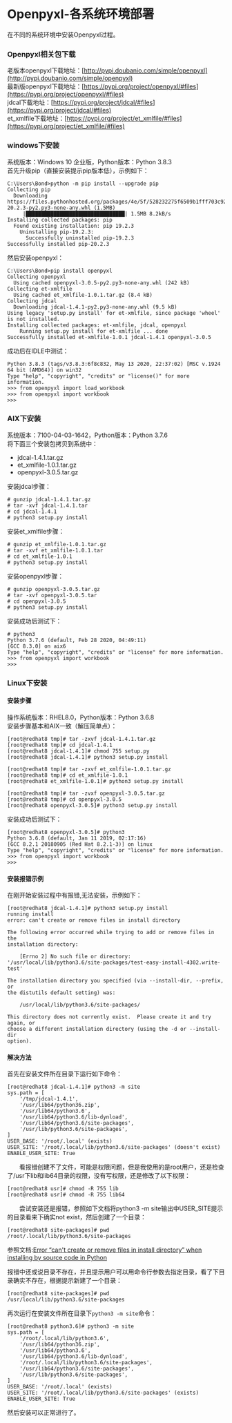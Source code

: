 # Openpyxl-各系统环境部署
在不同的系统环境中安装Openpyxl过程。

### Openpyxl相关包下载
老版本openpyxl下载地址：[http://pypi.doubanio.com/simple/openpyxl](http://pypi.doubanio.com/simple/openpyxl)       
最新版openpyxl下载地址：[https://pypi.org/project/openpyxl/#files](https://pypi.org/project/openpyxl/#files)       
jdcal下载地址：[https://pypi.org/project/jdcal/#files](https://pypi.org/project/jdcal/#files)        
et_xmlfile下载地址：[https://pypi.org/project/et_xmlfile/#files](https://pypi.org/project/et_xmlfile/#files)

### windows下安装
系统版本：Windows 10 企业版，Python版本：Python 3.8.3              
首先升级pip（直接安装提示pip版本低），示例如下：
```
C:\Users\Bond>python -m pip install --upgrade pip
Collecting pip
  Downloading https://files.pythonhosted.org/packages/4e/5f/528232275f6509b1fff703c9280e58951a81abe24640905de621c9f81839/pip-20.2.3-py2.py3-none-any.whl (1.5MB)
     |████████████████████████████████| 1.5MB 8.2kB/s
Installing collected packages: pip
  Found existing installation: pip 19.2.3
    Uninstalling pip-19.2.3:
      Successfully uninstalled pip-19.2.3
Successfully installed pip-20.2.3
```
然后安装openpyxl：
```
C:\Users\Bond>pip install openpyxl
Collecting openpyxl
  Using cached openpyxl-3.0.5-py2.py3-none-any.whl (242 kB)
Collecting et-xmlfile
  Using cached et_xmlfile-1.0.1.tar.gz (8.4 kB)
Collecting jdcal
  Downloading jdcal-1.4.1-py2.py3-none-any.whl (9.5 kB)
Using legacy 'setup.py install' for et-xmlfile, since package 'wheel' is not installed.
Installing collected packages: et-xmlfile, jdcal, openpyxl
    Running setup.py install for et-xmlfile ... done
Successfully installed et-xmlfile-1.0.1 jdcal-1.4.1 openpyxl-3.0.5
```
成功后在IDLE中测试：
```
Python 3.8.3 (tags/v3.8.3:6f8c832, May 13 2020, 22:37:02) [MSC v.1924 64 bit (AMD64)] on win32
Type "help", "copyright", "credits" or "license()" for more information.
>>> from openpyxl import load_workbook
>>> from openpyxl import workbook
>>> 
```
### AIX下安装
系统版本：7100-04-03-1642，Python版本：Python 3.7.6         
将下面三个安装包拷贝到系统中：
- jdcal-1.4.1.tar.gz
- et_xmlfile-1.0.1.tar.gz
- openpyxl-3.0.5.tar.gz

安装jdcal步骤：
```
# gunzip jdcal-1.4.1.tar.gz
# tar -xvf jdcal-1.4.1.tar
# cd jdcal-1.4.1
# python3 setup.py install
```
安装et_xmlfile步骤：
```
# gunzip et_xmlfile-1.0.1.tar.gz
# tar -xvf et_xmlfile-1.0.1.tar
# cd et_xmlfile-1.0.1
# python3 setup.py install
```
安装openpyxl步骤：
```
# gunzip openpyxl-3.0.5.tar.gz
# tar -xvf openpyxl-3.0.5.tar
# cd openpyxl-3.0.5
# python3 setup.py install
```
安装成功后测试下：
```
# python3
Python 3.7.6 (default, Feb 28 2020, 04:49:11) 
[GCC 8.3.0] on aix6
Type "help", "copyright", "credits" or "license" for more information.
>>> from openpyxl import workbook
>>> 
```
### Linux下安装
#### 安装步骤
操作系统版本：RHEL8.0，Python版本：Python 3.6.8       
安装步骤基本和AIX一致（解压简单点）：
```
[root@redhat8 tmp]# tar -zxvf jdcal-1.4.1.tar.gz
[root@redhat8 tmp]# cd jdcal-1.4.1
[root@redhat8 jdcal-1.4.1]# chmod 755 setup.py
[root@redhat8 jdcal-1.4.1]# python3 setup.py install

[root@redhat8 tmp]# tar -zxvf et_xmlfile-1.0.1.tar.gz
[root@redhat8 tmp]# cd et_xmlfile-1.0.1
[root@redhat8 et_xmlfile-1.0.1]# python3 setup.py install

[root@redhat8 tmp]# tar -zvxf openpyxl-3.0.5.tar.gz
[root@redhat8 tmp]# cd openpyxl-3.0.5
[root@redhat8 openpyxl-3.0.5]# python3 setup.py install   
```
安装成功后测试下：
```
[root@redhat8 openpyxl-3.0.5]# python3
Python 3.6.8 (default, Jan 11 2019, 02:17:16) 
[GCC 8.2.1 20180905 (Red Hat 8.2.1-3)] on linux
Type "help", "copyright", "credits" or "license" for more information.
>>> from openpyxl import workbook
>>> 
```
#### 安装报错示例
在刚开始安装过程中有报错,无法安装，示例如下：
```
[root@redhat8 jdcal-1.4.1]# python3 setup.py install
running install
error: can't create or remove files in install directory

The following error occurred while trying to add or remove files in the
installation directory:

    [Errno 2] No such file or directory: '/usr/local/lib/python3.6/site-packages/test-easy-install-4302.write-test'

The installation directory you specified (via --install-dir, --prefix, or
the distutils default setting) was:

    /usr/local/lib/python3.6/site-packages/

This directory does not currently exist.  Please create it and try again, or
choose a different installation directory (using the -d or --install-dir
option).
```
#### 解决方法
首先在安装文件所在目录下运行如下命令：
```
[root@redhat8 jdcal-1.4.1]# python3 -m site
sys.path = [
    '/tmp/jdcal-1.4.1',
    '/usr/lib64/python36.zip',
    '/usr/lib64/python3.6',
    '/usr/lib64/python3.6/lib-dynload',
    '/usr/lib64/python3.6/site-packages',
    '/usr/lib/python3.6/site-packages',
]
USER_BASE: '/root/.local' (exists)
USER_SITE: '/root/.local/lib/python3.6/site-packages' (doesn't exist)
ENABLE_USER_SITE: True
```
&#8195;&#8195;看报错创建不了文件，可能是权限问题，但是我使用的是root用户，还是检查了/usr下lib和lib64目录的权限，没有写权限，还是修改了以下权限：
```
[root@redhat8 usr]# chmod -R 755 lib
[root@redhat8 usr]# chmod -R 755 lib64
```
&#8195;&#8195;尝试安装还是报错，参照如下文档将python3 -m site输出中USER_SITE提示的目录看来下确实not exist，然后创建了一个目录：
```
[root@redhat8 site-packages]# pwd
/root/.local/lib/python3.6/site-packages
```
参照文档:[Error “can't create or remove files in install directory” when installing by source code in Python](https://stackoverflow.com/questions/60727752/error-cant-create-or-remove-files-in-install-directory-when-installing-by-sou)

报错中还或说目录不存在，并且提示用户可以用命令行参数去指定目录，看了下目录确实不存在，根据提示新建了一个目录：
```
[root@redhat8 site-packages]# pwd
/usr/local/lib/python3.6/site-packages
```
再次运行在安装文件所在目录下`python3 -m site`命令：
```
[root@redhat8 python3.6]# python3 -m site
sys.path = [
    '/root/.local/lib/python3.6',
    '/usr/lib64/python36.zip',
    '/usr/lib64/python3.6',
    '/usr/lib64/python3.6/lib-dynload',
    '/root/.local/lib/python3.6/site-packages',
    '/usr/lib64/python3.6/site-packages',
    '/usr/lib/python3.6/site-packages',
]
USER_BASE: '/root/.local' (exists)
USER_SITE: '/root/.local/lib/python3.6/site-packages' (exists)
ENABLE_USER_SITE: True
```
然后安装可以正常进行了。
